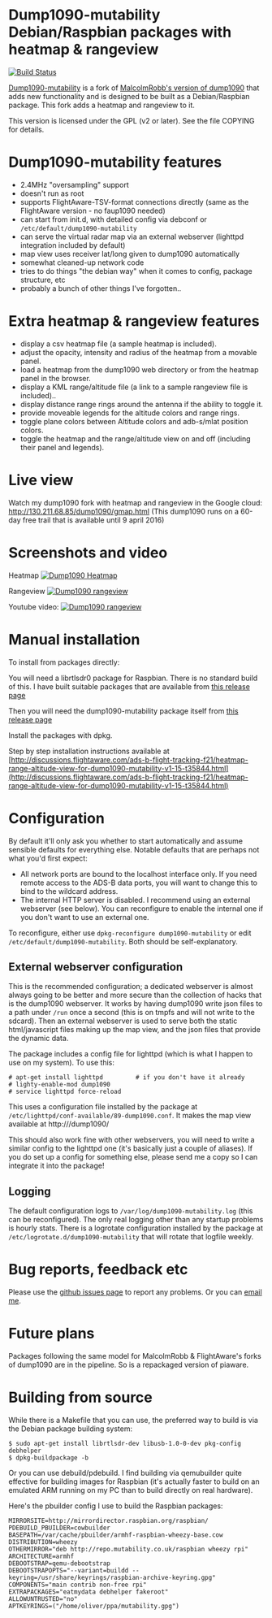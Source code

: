 # Dump1090-mutability Debian/Raspbian packages with heatmap & rangeview
[![Build Status](https://travis-ci.org/mutability/dump1090.svg?branch=master)](https://travis-ci.org/mutability/dump1090)

[Dump1090-mutability](https://github.com/mutability/dump1090) is a fork of [MalcolmRobb's version of dump1090](https://github.com/MalcolmRobb/dump1090)
that adds new functionality and is designed to be built as
a Debian/Raspbian package.
This fork adds a heatmap and rangeview to it.

This version is licensed under the GPL (v2 or later).
See the file COPYING for details.

# Dump1090-mutability features

* 2.4MHz "oversampling" support
* doesn't run as root
* supports FlightAware-TSV-format connections directly (same as the FlightAware version - no faup1090 needed)
* can start from init.d, with detailed config via debconf or `/etc/default/dump1090-mutability`
* can serve the virtual radar map via an external webserver (lighttpd integration included by default)
* map view uses receiver lat/long given to dump1090 automatically
* somewhat cleaned-up network code
* tries to do things "the debian way" when it comes to config, package structure, etc
* probably a bunch of other things I've forgotten..

# Extra heatmap & rangeview features

* display a csv heatmap file (a sample heatmap is included).
* adjust the opacity, intensity and radius of the heatmap from a movable panel.
* load a heatmap from the dump1090 web directory or from the heatmap panel in the browser.
* display a KML range/altitude file (a link to a sample rangeview file is included)..
* display distance range rings around the antenna if the ability to toggle it.
* provide moveable legends for the altitude colors and range rings.
* toggle plane colors between Altitude colors and adb-s/mlat position colors.
* toggle the heatmap and the range/altitude view on and off (including their panel and legends).

# Live view

Watch my dump1090 fork with heatmap and rangeview in the Google cloud: http://130.211.68.85/dump1090/gmap.html
(This dump1090 runs on a 60-day free trail that is available until 9 april 2016)

# Screenshots and video

Heatmap
[![Dump1090 Heatmap](https://dl.dropboxusercontent.com/u/17865731/dump1090-20150916/heatmapexample16.png)](https://dl.dropboxusercontent.com/u/17865731/dump1090-20150916/heatmapexample16.png)

Rangeview
[![Dump1090 rangeview](https://dl.dropboxusercontent.com/u/17865731/dump1090-20150916/rangeviewexample16.png)](https://dl.dropboxusercontent.com/u/17865731/dump1090-20150916/rangeviewexample16.png)

Youtube video:
[![Dump1090 rangeview](https://dl.dropboxusercontent.com/u/17865731/dump1090-20150916/youtube16.png)](https://www.youtube.com/watch?v=Qz4XSFRjLTI)

# Manual installation

To install from packages directly:

You will need a librtlsdr0 package for Raspbian.
There is no standard build of this.
I have built suitable packages that are available from 
[this release page](https://github.com/mutability/librtlsdr/releases)

Then you will need the dump1090-mutability package itself from
[this release page](https://github.com/mutability/dump1090/releases)

Install the packages with dpkg.

Step by step installation instructions available at
[http://discussions.flightaware.com/ads-b-flight-tracking-f21/heatmap-range-altitude-view-for-dump1090-mutability-v1-15-t35844.html](http://discussions.flightaware.com/ads-b-flight-tracking-f21/heatmap-range-altitude-view-for-dump1090-mutability-v1-15-t35844.html)

# Configuration

By default it'll only ask you whether to start automatically and assume sensible defaults for everything else.
Notable defaults that are perhaps not what you'd first expect:

* All network ports are bound to the localhost interface only.
  If you need remote access to the ADS-B data ports, you will want to change this to bind to the wildcard address.
* The internal HTTP server is disabled. I recommend using an external webserver (see below).
  You can reconfigure to enable the internal one if you don't want to use an external one.

To reconfigure, either use `dpkg-reconfigure dump1090-mutability` or edit `/etc/default/dump1090-mutability`. Both should be self-explanatory.

## External webserver configuration

This is the recommended configuration; a dedicated webserver is almost always going to be better and more secure than the collection of hacks that is the dump1090 webserver.
It works by having dump1090 write json files to a path under `/run` once a second (this is on tmpfs and will not write to the sdcard).
Then an external webserver is used to serve both the static html/javascript files making up the map view, and the json files that provide the dynamic data.

The package includes a config file for lighttpd (which is what I happen to use on my system).
To use this:

````
# apt-get install lighttpd         # if you don't have it already
# lighty-enable-mod dump1090
# service lighttpd force-reload
````

This uses a configuration file installed by the package at `/etc/lighttpd/conf-available/89-dump1090.conf`.
It makes the map view available at http://<pi address>/dump1090/

This should also work fine with other webservers, you will need to write a similar config to the lighttpd one (it's basically just a couple of aliases).
If you do set up a config for something else, please send me a copy so I can integrate it into the package!

## Logging

The default configuration logs to `/var/log/dump1090-mutability.log` (this can be reconfigured).
The only real logging other than any startup problems is hourly stats.
There is a logrotate configuration installed by the package at `/etc/logrotate.d/dump1090-mutability` that will rotate that logfile weekly.

# Bug reports, feedback etc

Please use the [github issues page](https://github.com/mutability/dump1090/issues) to report any problems.
Or you can [email me](mailto:oliver@mutability.co.uk).

# Future plans

Packages following the same model for MalcolmRobb & FlightAware's forks of dump1090 are in the pipeline.
So is a repackaged version of piaware.

# Building from source

While there is a Makefile that you can use, the preferred way to build is via the Debian package building system:

````
$ sudo apt-get install librtlsdr-dev libusb-1.0-0-dev pkg-config debhelper
$ dpkg-buildpackage -b
````

Or you can use debuild/pdebuild. I find building via qemubuilder quite effective for building images for Raspbian (it's actually faster to build on an emulated ARM running on my PC than to build directly on real hardware).

Here's the pbuilder config I use to build the Raspbian packages:

````
MIRRORSITE=http://mirrordirector.raspbian.org/raspbian/
PDEBUILD_PBUILDER=cowbuilder
BASEPATH=/var/cache/pbuilder/armhf-raspbian-wheezy-base.cow
DISTRIBUTION=wheezy
OTHERMIRROR="deb http://repo.mutability.co.uk/raspbian wheezy rpi"
ARCHITECTURE=armhf
DEBOOTSTRAP=qemu-debootstrap
DEBOOTSTRAPOPTS="--variant=buildd --keyring=/usr/share/keyrings/raspbian-archive-keyring.gpg"
COMPONENTS="main contrib non-free rpi"
EXTRAPACKAGES="eatmydata debhelper fakeroot"
ALLOWUNTRUSTED="no"
APTKEYRINGS=("/home/oliver/ppa/mutability.gpg")
````
